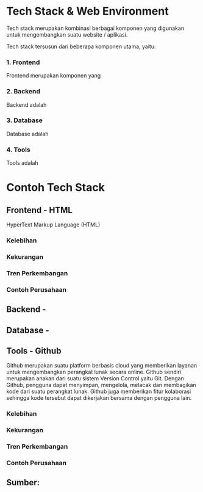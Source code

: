 # Tech Stack & Web Environment
<p>Tech stack merupakan kombinasi berbagai komponen yang digunakan untuk mengembangkan suatu website / aplikasi.</p>
<p>Tech stack tersusun dari beberapa komponen utama, yaitu:</p>

### 1. Frontend
Frontend merupakan komponen yang 
### 2. Backend
Backend adalah
### 3. Database
Database adalah
### 4. Tools
Tools adalah

# Contoh Tech Stack
## Frontend - HTML
<p>HyperText Markup Language (HTML) </p>

### Kelebihan
### Kekurangan

### Tren Perkembangan

### Contoh Perusahaan


## Backend -
## Database -
## Tools - Github
<p>Github merupakan suatu platform berbasis cloud yang memberikan layanan untuk mengembangkan perangkat lunak secara online. Github sendiri merupakan anakan dari suatu sistem Version Control yaitu Git. Dengan Github, pengguna dapat menyimpan, mengelola, melacak dan membagikan kode dari suatu perangkat lunak. Github juga memberikan fitur kolaborasi sehingga kode tersebut dapat dikerjakan bersama dengan pengguna lain.</p>


### Kelebihan

### Kekurangan

### Tren Perkembangan

### Contoh Perusahaan


## Sumber: 
